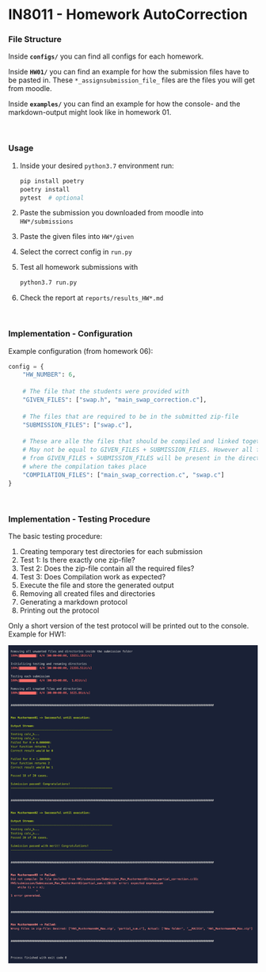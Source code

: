 # IN8011 - Homework AutoCorrection

### File Structure

Inside **`configs/`** you can find all configs for each homework.

Inside **`HW01/`** you can find an example for how the submission files have to be pasted in. These `*_assignsubmission_file_` files are the files you will get from moodle.

Inside **`examples/`** you can find an example for how the console- and the markdown-output might look like in homework 01.

<br/>

### Usage

1. Inside your desired `python3.7` environment run:

    ```bash
    pip install poetry
    poetry install
    pytest  # optional
    ```

2. Paste the submission you downloaded from moodle into `HW*/submissions`

3. Paste the given files into `HW*/given`

4. Select the correct config in `run.py`

5. Test all homework submissions with

    ```bash
    python3.7 run.py
    ```

6. Check the report at `reports/results_HW*.md`

<br/>

### Implementation - Configuration

Example configuration (from homework 06):

```python
config = {
    "HW_NUMBER": 6,

    # The file that the students were provided with
    "GIVEN_FILES": ["swap.h", "main_swap_correction.c"],

    # The files that are required to be in the submitted zip-file
    "SUBMISSION_FILES": ["swap.c"],

    # These are alle the files that should be compiled and linked together.
    # May not be equal to GIVEN_FILES + SUBMISSION_FILES. However all files
    # from GIVEN_FILES + SUBMISSION_FILES will be present in the directory
    # where the compilation takes place
    "COMPILATION_FILES": ["main_swap_correction.c", "swap.c"]
}
```

<br/>

### Implementation - Testing Procedure

The basic testing procedure:

1. Creating temporary test directories for each submission
2. Test 1: Is there exactly one zip-file?
3. Test 2: Does the zip-file contain all the required files?
4. Test 3: Does Compilation work as expected?
5. Execute the file and store the generated output
6. Removing all created files and directories
7. Generating a markdown protocol
8. Printing out the protocol

Only a short version of the test protocol will be printed out to the console. Example for HW1:

![](examples/terminal_output.png)
